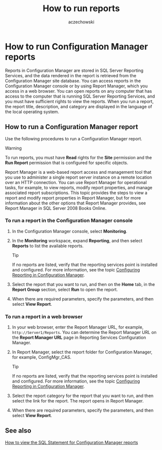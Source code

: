 ﻿---
title: How to run reports
titleSuffix: Configuration Manager
description: Information about how to access reports in the Configuration Manager console or by using Report Manager.
ms.date: 04/30/2019
ms.prod: configuration-manager
ms.technology: configmgr-other
ms.topic: conceptual


ms.assetid: 2020b94b-fc6f-4a70-91fb-51df948b9cb1
author: aczechowski
ms.author: aaroncz
manager: dougeby
---

# How to run Configuration Manager reports

Reports in Configuration Manager are stored in SQL Server Reporting Services, and the data rendered in the report is retrieved from the Configuration Manager site database. You can access reports in the Configuration Manager console or by using Report Manager, which you access in a web browser. You can open reports on any computer that has access to the computer that is running SQL Server Reporting Services, and you must have sufficient rights to view the reports. When you run a report, the report title, description, and category are displayed in the language of the local operating system.

## How to run a Configuration Manager report

Use the following procedures to run a Configuration Manager report.

> [!WARNING]
> To run reports, you must have **Read** rights for the **Site** permission and the **Run Report** permission that is configured for specific objects.

Report Manager is a web-based report access and management tool that you use to administer a single report server instance on a remote location over an HTTP connection. You can use Report Manager for operational tasks, for example, to view reports, modify report properties, and manage associated report subscriptions. This topic provides the steps to view a report and modify report properties in Report Manager, but for more information about the other options that Report Manager provides, see Report Manager in SQL Server&nbsp;2008 Books Online.

### To run a report in the Configuration Manager console

1. In the Configuration Manager console, select **Monitoring**.
1. In the **Monitoring** workspace, expand **Reporting**, and then select **Reports** to list the available reports.
    > [!TIP]
    > If no reports are listed, verify that the reporting services point is installed and configured. For more information, see the topic [Configuring Reporting in Configuration Manager](/sccm/core/servers/manage/configuring-reporting).

1. Select the report that you want to run, and then on the **Home** tab, in the **Report Group** section, select **Run** to open the report.
1. When there are required parameters, specify the parameters, and then select **View Report**.

### To run a report in a web browser

1. In your web browser, enter the Report Manager URL, for example, `http://Server1/Reports`. You can determine the Report Manager URL on the **Report Manager URL** page in Reporting Services Configuration Manager.
1. In Report Manager, select the report folder for Configuration Manager, for example, ConfigMgr\_CAS.

    > [!TIP]
    > If no reports are listed, verify that the reporting services point is installed and configured. For more information, see the topic [Configuring Reporting in Configuration Manager](/sccm/core/servers/manage/configuring-reporting).

1. Select the report category for the report that you want to run, and then select the link for the report. The report opens in Report Manager.
1. When there are required parameters, specify the parameters, and then select **View Report**.

## See also

[How to view the SQL Statement for Configuration Manager reports](how-to-view-sql-statement-configuration-manager-reports.md)